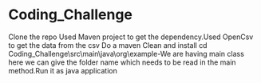 # Coding_Challenge
Clone the repo
Used Maven project to get the dependency.Used OpenCsv to get the data from the csv
Do a maven Clean and install
cd Coding_Challenge\src\main\java\org\example-We are having main class here we can give the folder name which needs to be read in the main method.Run it as java application